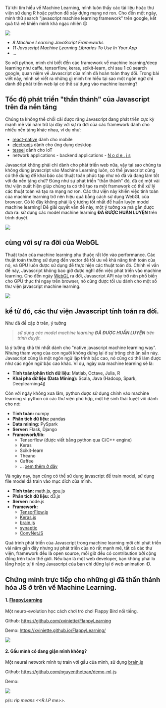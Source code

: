 Từ khi tìm hiểu về Machine Learning, mình luôn thấy các tài liệu hoặc thư viện sử dụng R hoặc python để xây dựng mạng nơ ron. Cho đến một ngày, mình thử search "javascript machine learning framework" trên google, kết quả trả về khiến mình khá ngạc nhiên :open_mouth: 

![](https://images.viblo.asia/1d20983c-e6ae-4ea2-b582-a47d4729c4ce.png)

- *8 Machine Learning JavaScript Frameworks*
- *11 Javascript Machine Learning Libraries To Use In Your App*
- ...

So với python, mình chỉ biết đến các framework về machine learning/deep learning như caffe, tensorflow, keras, scikit-learn, chỉ sau 1 cú search google, quan niệm về Javascript của mình đã hoàn toàn thay đổi. Trong bài viết này, mình sẽ viết ra những gì mình tìm hiểu tại sao một ngôn ngữ chỉ dành để phát triển web  lại có thể sử dụng vào machine learning?

## Tốc độ phát triển "thần thánh" của Javascript trên đa nền tảng

Chúng ta không thể chối cãi được rằng Javascript đang phát triển cực kỳ mạnh mẽ vài năm trở lại đây với sự ra đời của các framework dành cho nhiều nền tảng khác nhau, ví dụ như:
* [react-native](https://facebook.github.io/react-native/) dành cho mobile
* [electronjs](https://electronjs.org/) dành cho ứng dụng desktop
* [tessel](https://tessel.io/) dành cho IoT
* network applications - backend applications - [N o d e . j s](https://nodejs.org/en/)

Javascript không phải chỉ dành cho phát triển web nữa, vậy tại sao chúng ta không dùng javascript vào Machine Learning luôn, có thể javascript cũng có thể dùng để khai báo các thuật toán phức tạp như nó đã và đang làm tốt với đa nền tảng chứ? Đúng như sự phát triển "thần thánh" đó, đã có một vài thư viện xuất hiện giúp chúng ta có thể tạo ra một framework có thể xử lý các thuật toán và tạo ra mạng nơ ron. Các thư viện này khiến việc tính toán của machine learning trở nên hiệu quả bằng cách sử dụng WebGL của browser. Có lẽ đây không phải là ý tưởng tốt nhất để huấn luyện model machine learning! Để giải quyết vấn đề này, một ý tưởng xa mà gần được đưa ra: sử dụng các model machine learning **ĐÃ ĐƯỢC HUẤN LUYỆN** trên trình duyệt.

![](https://images.viblo.asia/816a0cbd-65a0-4c12-9282-905d351f6c04.jpg)

## cùng với sự ra đời của WebGL

Thuật toán của machine learning phụ thuộc rất lớn vào performance. Các thuật toán thường sử dụng đến vector để tối ưu về khả năng tính toán của nó, và GPU luôn được sử dụng để thực hiện các thuật toán đó. Chính vì vấn đề này, Javascript không bao giờ được nghĩ đến việc phát triển vào machine learning. Cho đến ngày [WebGL](https://developer.mozilla.org/en-US/docs/Web/API/WebGL_API) ra đời, Javascript API này trở nên phổ biến cho GPU thực thi ngay trên browser, nó cũng được tối ưu dành cho một số thư viện javascript machine learning.

![](https://images.viblo.asia/12d63b83-29d5-4b64-bbec-b809e11ce142.jpg)

## kể từ đó, các thư viện Javascript tính toán ra đời.

Như đã đề cập ở trên, ý tưởng 
> *sử dụng các model machine learning **ĐÃ ĐƯỢC HUẤN LUYỆN** trên trình duyệt.*
> 
là ý tưởng khả thi nhất dành cho "native javascript machine learning way". Nhưng tham vọng của con người không dừng lại ở sự trông chờ ăn sẵn này. Javascript cũng là một ngôn ngữ lập trình bậc cao, nó cũng có thể làm được như các ngôn ngữ bậc cao khác.
Ví dụ, ngày xưa machine learning sẽ là:

* **Tính toán/phân tích dữ liệu:** Matlab, Octave, Julia, R
* **Khai phá dữ liệu (Data Mining):** Scala, Java (Hadoop, Spark, Deeplearning4j)

Còn với ngày không xưa lắm, python được sử dụng chính vào machine learning vì python có các thư viện phù hợp, một hệ sinh thái tuyệt vời dành cho nó:

* **Tính toán:** numpy
* **Phân tích dữ liệu:** pandas
* **Data mining:** PySpark
* **Server:** Flask, Django
* **Framework/lib:**
    * Tensorflow (được viết bằng python qua C/C++ engine)
    * Keras
    * Scikit-learn
    * Theano
    * Caffee
    * ... [xem thêm ở đây ](http://stackabuse.com/the-best-machine-learning-libraries-in-python/)

Và ngày nay, bạn cũng có thể sử dụng javascript để train model, sử dụng file model đã train vào mục đích của mình.

* **Tính toán:** math.js, gpu.js
* **Phân tích dữ liệu:** d3.js
* **Server:** node.js
* **Framework:**
     * [TensorFlow.js](https://github.com/tensorflow/tfjs)
     * [Keras.js](https://github.com/transcranial/keras-js)
     * [brain.js](https://github.com/BrainJS/brain.js)
     * [synaptic](https://github.com/cazala/synaptic)
     * [ConvNetJS](https://github.com/karpathy/convnetjs)

Quá trình phát triển của Javascript trong machine learning mới chỉ phát triển vài năm gần đây nhưng sự phát triển của nó rất mạnh mẽ, tất cả các thư viện, framework đều là open source, mỗi giờ đều có contribution bởi cộng đồng trên toàn thế giới. Nếu bạn là một web developer, bạn không phải lo lắng hoặc tự ti rằng Javascript của bạn chỉ dừng lại ở web animation :D.

## Chứng minh trực tiếp cho những gì đã thần thánh hóa JS ở trên về Machine Learning.

#### 1. [FlappyLearning](https://github.com/xviniette/FlappyLearning)
Một neuro-evolution học cách chơi trò chơi Flappy Bird nổi tiếng.

Github: https://github.com/xviniette/FlappyLearning

Demo: https://xviniette.github.io/FlappyLearning/

![](https://images.viblo.asia/19f7f070-2ef9-4855-b794-1717dd70263a.png)

#### 2. Gấu mình có đang giận mình không?
Một neural network mình tự train với gấu của mình, sử dụng [brain.js](https://github.com/BrainJS/brain.js)

Github: https://github.com/nguyenthetoan/demo-ml-js

Demo:

![](https://images.viblo.asia/bbdbb12b-9214-495d-a504-91be4ff0f756.png)

p/s: *rip means <<R.I.P me>>.*